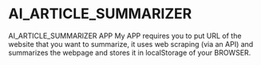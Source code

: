 # AI_ARTICLE_SUMMARIZER
AI_ARTICLE_SUMMARIZER APP
My APP requires you to put URL of the website that you want to summarize, it uses web scraping (via an API) and summarizes the webpage and stores it in localStorage of your BROWSER.
